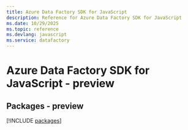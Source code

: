 ```yaml
---
title: Azure Data Factory SDK for JavaScript
description: Reference for Azure Data Factory SDK for JavaScript
ms.date: 10/29/2025
ms.topic: reference
ms.devlang: javascript
ms.service: datafactory
---
```

# Azure Data Factory SDK for JavaScript - preview
## Packages - preview
[!INCLUDE [packages](data-factory-index.md)]